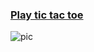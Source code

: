 ### [Play tic tac toe](http://frontend.dk-tictactoe.surge.sh)

![pic](http://i.piccy.info/i9/169591c4dfa5d7f3a04664626e48bf1b/1557385917/11965/1314369/tic_tac_toe.gif)
